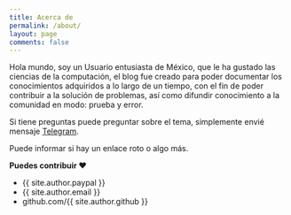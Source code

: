 ```yaml
---
title: Acerca de
permalink: /about/
layout: page
comments: false
---
```


Hola mundo, soy un Usuario entusiasta de México, que le ha gustado las ciencias de la computación, el blog fue creado para poder documentar los conocimientos adquiridos a lo largo de un tiempo, con el fin de poder contribuir a la solución de problemas, así como difundir conocimiento a la comunidad en modo: prueba y error.

Si tiene preguntas puede preguntar sobre el tema, simplemente envié mensaje <a href="https://t.me/mxhectorvega" target="_blank" rel="noopener">Telegram</a>.

Puede informar si hay un enlace roto o algo más.

**Puedes contribuir ❤️**

- {{ site.author.paypal }}
- {{ site.author.email }}
- github.com/{{ site.author.github }}
